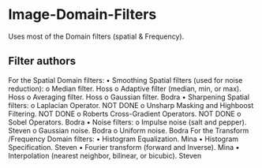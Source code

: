 # Image-Domain-Filters
Uses most of the Domain filters (spatial &amp; Frequency). 

## Filter authors
For the Spatial Domain filters:
  • Smoothing Spatial filters (used for noise reduction):
    o Median filter. Hoss
    o Adaptive filter (median, min, or max). Hoss
    o Averaging filter. Hoss
    o Gaussian filter. Bodra
  • Sharpening Spatial filters:
    o Laplacian Operator. NOT DONE
    o Unsharp Masking and Highboost Filtering. NOT DONE
    o Roberts Cross-Gradient Operators. NOT DONE
    o Sobel Operators. Bodra
• Noise filters:
    o Impulse noise (salt and pepper). Steven
    o Gaussian noise. Bodra
    o Uniform noise. Bodra
For the Transform /Frequency Domain filters:
    • Histogram Equalization. Mina
    • Histogram Specification. Steven
    • Fourier transform (forward and Inverse). Mina
    • Interpolation (nearest neighbor, bilinear, or bicubic). Steven

